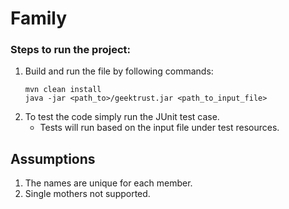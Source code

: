 # Family

### Steps to run the project:
1. Build and run the file by following commands:
    ```
    mvn clean install
    java -jar <path_to>/geektrust.jar <path_to_input_file>
    ```
2. To test the code simply run the JUnit test case.
    - Tests will run based on the input file under test resources.
    
    
    
## Assumptions
1. The names are unique for each member.
2. Single mothers not supported.
